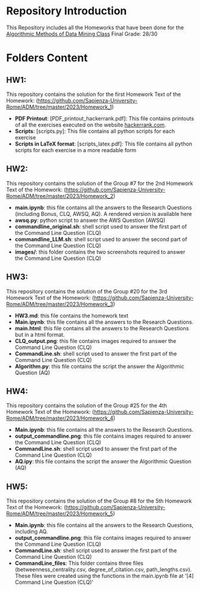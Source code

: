 # Repository Introduction

This Repository includes all the Homeworks that have been done for the [Algorithmic Methods of Data Mining Class](http://aris.me/index.php/teaching)
Final Grade: 28/30

# Folders Content

## HW1:
This repository contains the solution for the first Homework
Text of the Homework: (https://github.com/Sapienza-University-Rome/ADM/tree/master/2023/Homework_1)

- **PDF Printout**: [PDF_printout_hackerrank.pdf]: This file contains printouts of all the exercises executed on the website [hackerrank.com](https://www.hackerrank.com/).
- **Scripts**: [scripts.py]: This file contains all python scripts for each exercise
- **Scripts in LaTeX format**: [scripts_latex.pdf]: This file contains all python scripts for each exercise in a more readable form

## HW2:
This repository contains the solution of the Group #7 for the 2nd Homework
Text of the Homework: (https://github.com/Sapienza-University-Rome/ADM/tree/master/2023/Homework_2)

- **main.ipynb**: this file contains all the answers to the Research Questions (including Bonus, CLQ, AWSQ, AQ). A rendered version is available here
- **awsq.py**: python script to answer the AWS Question (AWSQ)
- **commandline_original.sh**: shell script used to answer the first part of the Command Line Question (CLQ)
- **commandline_LLM.sh**: shell script used to answer the second part of the Command Line Question (CLQ)
- **images/**: this folder contains the two screenshots required to answer the Command Line Question (CLQ)

## HW3:
This repository contains the solution of the Group #20 for the 3rd Homework
Text of the Homework: (https://github.com/Sapienza-University-Rome/ADM/tree/master/2023/Homework_3)

- **HW3.md**: this file contains the homework text
- **Main.ipynb**: this file contains all the answers to the Research Questions.
- **main.html**: this file contains all the answers to the Research Questions but in a html format.
- **CLQ_output.png**: this file contains images required to answer the Command Line Question (CLQ)
- **CommandLine.sh**: shell script used to answer the first part of the Command Line Question (CLQ)
- **Algorithm.py**: this file contains the script the answer the Algorithmic Question (AQ)

## HW4:
This repository contains the solution of the Group #25 for the 4th Homework
Text of the Homework: (https://github.com/Sapienza-University-Rome/ADM/tree/master/2023/Homework_4)

- **Main.ipynb**: this file contains all the answers to the Research Questions.
- **output_commandline.png**: this file contains images required to answer the Command Line Question (CLQ)
- **CommandLine.sh**: shell script used to answer the first part of the Command Line Question (CLQ)
- **AQ.ipy**: this file contains the script the answer the Algorithmic Question (AQ)

## HW5:
This repository contains the solution of the Group #8 for the 5th Homework
Text of the Homework: (https://github.com/Sapienza-University-Rome/ADM/tree/master/2023/Homework_5)

- **Main.ipynb**: this file contains all the answers to the Research Questions, including AQ.
- **output_commandline.png**: this file contains images required to answer the Command Line Question (CLQ)
- **CommandLine.sh**: shell script used to answer the first part of the Command Line Question (CLQ)
- **CommandLine_files**: This folder contains three files (betweenness_centrality.csv, degree_of_citation.csv, path_lengths.csv). These files were created using the functions in the main.ipynb file at '[4] Command Line Question (CLQ)'
